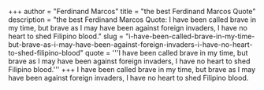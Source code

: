 +++
author = "Ferdinand Marcos"
title = "the best Ferdinand Marcos Quote"
description = "the best Ferdinand Marcos Quote: I have been called brave in my time, but brave as I may have been against foreign invaders, I have no heart to shed Filipino blood."
slug = "i-have-been-called-brave-in-my-time-but-brave-as-i-may-have-been-against-foreign-invaders-i-have-no-heart-to-shed-filipino-blood"
quote = '''I have been called brave in my time, but brave as I may have been against foreign invaders, I have no heart to shed Filipino blood.'''
+++
I have been called brave in my time, but brave as I may have been against foreign invaders, I have no heart to shed Filipino blood.

